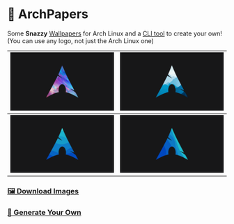 # 🐧 ArchPapers

Some **Snazzy** [Wallpapers](https://github.com/Basicprogrammer10/ArchPapers/tree/main/img) for Arch Linux and a [CLI tool](https://github.com/Basicprogrammer10/ArchPapers/blob/main/CLI.md) to create your own!
(You can use any logo, not just the Arch Linux one)

| ![#4](https://raw.githubusercontent.com/Basicprogrammer10/ArchPapers/main/img/4-ArchPaper.png) | ![#0](https://raw.githubusercontent.com/Basicprogrammer10/ArchPapers/main/img/0-ArchPaper.png) |
| ---------------------------------------------------------------------------------------------- | ---------------------------------------------------------------------------------------------- |
| ![#2](https://raw.githubusercontent.com/Basicprogrammer10/ArchPapers/main/img/2-ArchPaper.png) | ![#3](https://raw.githubusercontent.com/Basicprogrammer10/ArchPapers/main/img/3-ArchPaper.png) |

### [🖼 Download Images](https://github.com/Basicprogrammer10/ArchPapers/archive/refs/heads/main.zip)

### [🚀 Generate Your Own](https://github.com/Basicprogrammer10/ArchPapers/blob/main/CLI.md)
